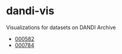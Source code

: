 # dandi-vis

Visualizations for datasets on DANDI Archive

- [000582](./dandisets/000582/000582.md)
- [000784](./dandisets/000784/000784.md)
